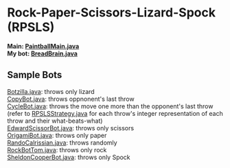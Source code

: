 # Rock-Paper-Scissors-Lizard-Spock (RPSLS)
**Main: [PaintballMain.java](/paintball/src/arena/PaintballMain.java)<br>**
**My bot: [BreadBrain.java](/paintball/src/brains/BreadBrain.java)<br>**

## Sample Bots
[Botzilla.java](/Botzilla.java): throws only lizard<br>
[CopyBot.java](/CopyBot.java): throws oppnonent's last throw<br>
[CycleBot.java](/CycleBot.java): throws the move one more than the opponent's last throw (refer to [RPSLSStrategy.java](/RPSLSStrategy.java) for each throw's integer representation of each throw and their what-beats-what)<br>
[EdwardScissorBot.java](/EdwardScissorBot.java): throws only scissors<br>
[OrigamiBot.java](/OrigamiBot.java): throws only paper<br>
[RandoCalrissian.java](/RandoCalrissian.java): throws randomly<br>
[RockBotTom.java](/RockBotTom.java): throws only rock<br>
[SheldonCooperBot.java](/SheldonCooperBot.java): throws only Spock<br>